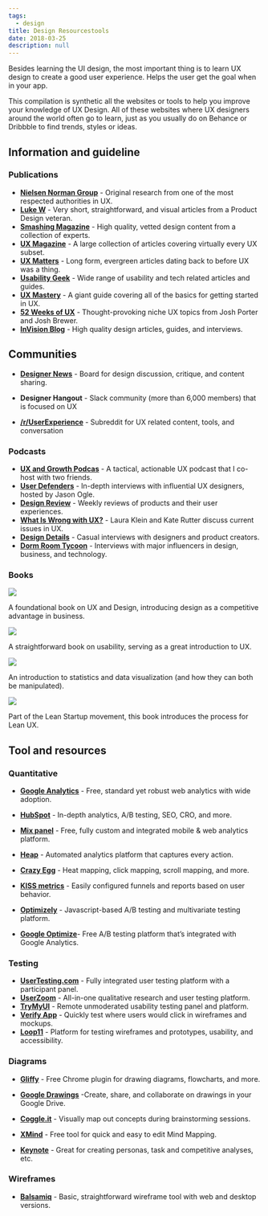 ```yaml
---
tags: 
  - design
title: Design Resourcestools
date: 2018-03-25
description: null
---
```


Besides learning the UI design, the most important thing is to learn UX design to create a good user experience. Helps the user get the goal when in your app.

This compilation is synthetic all the websites or tools to help you improve your knowledge of UX Design. All of these websites where UX designers around the world often go to learn, just as you usually do on Behance or Dribbble to find trends, styles or ideas.

## Information and guideline

### Publications

* **[Nielsen Norman Group](https://www.nngroup.com/articles/)** - Original research from one of the most respected authorities in UX.
* **[Luke W](https://www.lukew.com/ff/)** - Very short, straightforward, and visual articles from a Product Design veteran.
* **[Smashing Magazine](https://www.smashingmagazine.com/)** - High quality, vetted design content from a collection of experts.
* **[UX Magazine](https://uxmag.com/)** - A large collection of articles covering virtually every UX subset.
* **[UX Matters](https://www.uxmatters.com/)** - Long form, evergreen articles dating back to before UX was a thing.
* **[Usability Geek](https://usabilitygeek.com/)** - Wide range of usability and tech related articles and guides.
* **[UX Mastery](https://uxmastery.com/)** - A giant guide covering all of the basics for getting started in UX.
* **[52 Weeks of UX](http://52weeksofux.com/tagged/week_1)** - Thought-provoking niche UX topics from Josh Porter and Josh Brewer.
* **[InVision Blog](https://www.invisionapp.com/blog)** - High quality design articles, guides, and interviews.

## Communities

* **[Designer News](https://www.designernews.co/)** - Board for design discussion, critique, and content sharing.

* **Designer Hangout** - Slack community (more than 6,000 members) that is focused on UX

* **[/r/UserExperience](https://www.reddit.com/r/userexperience/)** - Subreddit for UX related content, tools, and conversation

### Podcasts

* **[UX and Growth Podcas](https://austinknight.com/podcast/)** - A tactical, actionable UX podcast that I co-host with two friends.
* **[User Defenders](https://userdefenders.com/)** - In-depth interviews with influential UX designers, hosted by Jason Ogle.
* **[Design Review](http://www.designreviewpodcast.com/)** - Weekly reviews of products and their user experiences.
* **[What Is Wrong with UX?](https://itunes.apple.com/us/podcast/what-is-wrong-ux-users-know/id980133198?mt=2)** - Laura Klein and Kate Rutter discuss current issues in UX.
* **[Design Details](https://spec.fm/podcasts/design-details)** - Casual interviews with designers and product creators.
* **[Dorm Room Tycoon](https://drt.fm/)** - Interviews with major influencers in design, business, and technology.

### Books

![](assets/design-resourcestools_1d108bd8a65ff50110c20d550f63945e_md5.webp)

A foundational book on UX and Design, introducing design as a competitive advantage in business.

![](assets/design-resourcestools_9863db6fd97f581087152cab779966e2_md5.webp)

A straightforward book on usability, serving as a great introduction to UX.

![](assets/design-resourcestools_35a07daafda041800eb792f9dfb52744_md5.webp)

An introduction to statistics and data visualization (and how they can both be manipulated).

![](assets/design-resourcestools_22750df99a8ae9d95127999f8d41614b_md5.webp)

Part of the Lean Startup movement, this book introduces the process for Lean UX.

## Tool and resources

### Quantitative

* **[Google Analytics](https://www.google.com/analytics/#?modal_active=none)** - Free, standard yet robust web analytics with wide adoption.
* **[HubSpot](https://www.hubspot.com/)** - In-depth analytics, A/B testing, SEO, CRO, and more.
* **[Mix panel](https://mixpanel.com/)** - Free, fully custom and integrated mobile & web analytics platform.
* **[Heap](https://heapanalytics.com/?referral=5djmk)** - Automated analytics platform that captures every action.
* **[Crazy Egg](https://www.crazyegg.com/)** - Heat mapping, click mapping, scroll mapping, and more.
* **[KISS metrics](https://www.kissmetrics.com/)** - Easily configured funnels and reports based on user behavior.
* **[Optimizely](https://www.optimizely.com/)** - Javascript-based A/B testing and multivariate testing platform.

* **[Google Optimize](https://optimize.google.com/optimize/home/#/accounts/2740283315/containers/8631801)**- Free A/B testing platform that’s integrated with Google Analytics.

### Testing

* **[UserTesting.com](http://usertesting.com/)** - Fully integrated user testing platform with a participant panel.
* **[UserZoom](https://www.userzoom.com/)** - All-in-one qualitative research and user testing platform.
* **[Try](https://www.trymyui.com/)********[My](https://www.trymyui.com/)********[UI](https://www.trymyui.com/)** - Remote unmoderated usability testing panel and platform.
* **[Verify App](https://verifyapp.com/)** - Quickly test where users would click in wireframes and mockups.
* **[Loop11](https://www.loop11.com/)** - Platform for testing wireframes and prototypes, usability, and accessibility.

### Diagrams

* **[Gliffy](https://www.gliffy.com/)** - Free Chrome plugin for drawing diagrams, flowcharts, and more.
* **[Google Drawings](https://docs.google.com/drawings/d/1saUBNhMvr-v-nunOZ73Pp-rqrPp-r4EeT2Ml2p2lcng/edit)** -Create, share, and collaborate on drawings in your Google Drive.

* **[Coggle.it](http://coggle.it/)** - Visually map out concepts during brainstorming sessions.

* **[XMind](http://www.xmind.net/)** - Free tool for quick and easy to edit Mind Mapping.

* **[Keynote](https://www.apple.com/keynote/)** - Great for creating personas, task and competitive analyses, etc.

### Wireframes

* **[Balsamiq](https://balsamiq.com/)** - Basic, straightforward wireframe tool with web and desktop versions.
